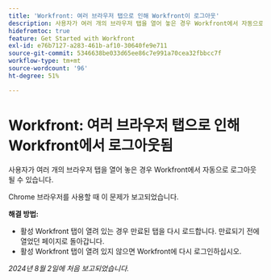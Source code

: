 ```yaml
---
title: 'Workfront: 여러 브라우저 탭으로 인해 Workfront이 로그아웃'
description: 사용자가 여러 개의 브라우저 탭을 열어 놓은 경우 Workfront에서 자동으로 로그아웃될 수 있습니다.
hidefromtoc: true
feature: Get Started with Workfront
exl-id: e76b7127-a283-461b-af10-30640fe9e711
source-git-commit: 5346638be033d65ee86c7e991a70cea32fbbcc7f
workflow-type: tm+mt
source-wordcount: '96'
ht-degree: 51%

---
```


# Workfront: 여러 브라우저 탭으로 인해 Workfront에서 로그아웃됨

<!--Valid issue, won't fix-->

사용자가 여러 개의 브라우저 탭을 열어 놓은 경우 Workfront에서 자동으로 로그아웃될 수 있습니다.

Chrome 브라우저를 사용할 때 이 문제가 보고되었습니다.

**해결 방법:**

* 활성 Workfront 탭이 열려 있는 경우 만료된 탭을 다시 로드합니다. 만료되기 전에 열었던 페이지로 돌아갑니다.
* 활성 Workfront 탭이 열려 있지 않으면 Workfront에 다시 로그인하십시오.

_2024년 8월 2일에 처음 보고되었습니다._
